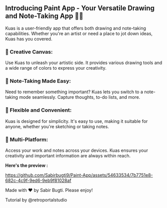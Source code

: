 ## Introducing Paint App - Your Versatile Drawing and Note-Taking App 🎨📝

Kuas is a user-friendly app that offers both drawing and note-taking capabilities. Whether you're an artist or need a place to jot down ideas, Kuas has you covered.

### <b> 🎨 Creative Canvas: </b> 

Use Kuas to unleash your artistic side. It provides various drawing tools and a wide range of colors to express your creativity.

### <b> 📝 Note-Taking Made Easy: </b> 

Need to remember something important? Kuas lets you switch to a note-taking mode seamlessly. Capture thoughts, to-do lists, and more.

### <b> 🌈 Flexible and Convenient: </b> 

Kuas is designed for simplicity. It's easy to use, making it suitable for anyone, whether you're sketching or taking notes.

### <b> 📱 Multi-Platform: </b> 

Access your work and notes across your devices. Kuas ensures your creativity and important information are always within reach.


<b> Here's the preview : </b>


https://github.com/Sabirbugti9/Paint-App/assets/54633534/7b7751e8-682c-4c9f-9ed6-9eb9f81028af

Made with ❤️ by Sabir Bugti. Please enjoy!

Tutorial by @retroportalstudio
